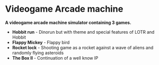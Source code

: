 # Videogame Arcade machine

**A videogame arcade machine simulator containing 3 games.**

- **Hobbit run** - Dinorun but with theme and special features of LOTR and Hobbit
- **Flappy Mickey** - Flappy bird
- **Rocket lock** - Shooting game as a rocket against a wave of aliens and randomly flying asteroids
- **The Box II** - Continuation of a well know IP
